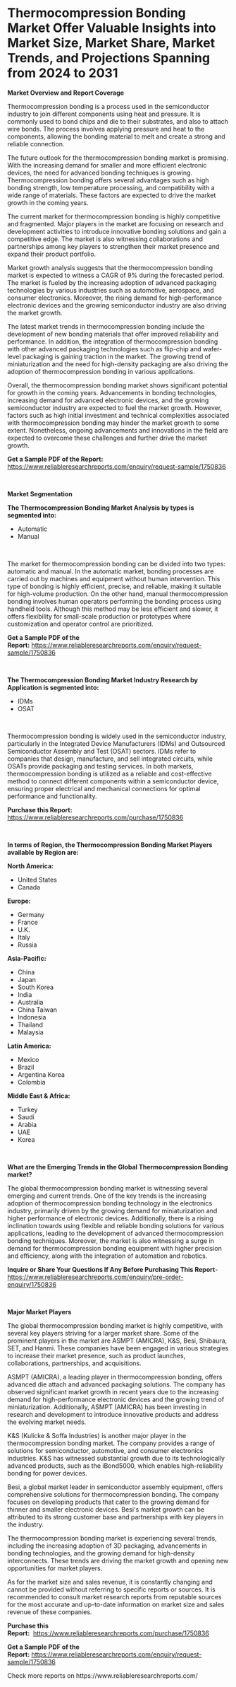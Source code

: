 <p><h1>Thermocompression Bonding Market Offer Valuable Insights into Market Size, Market Share, Market Trends, and Projections Spanning from 2024 to 2031</h1></p><p><strong>Market Overview and Report Coverage</strong></p>
<p><p>Thermocompression bonding is a process used in the semiconductor industry to join different components using heat and pressure. It is commonly used to bond chips and die to their substrates, and also to attach wire bonds. The process involves applying pressure and heat to the components, allowing the bonding material to melt and create a strong and reliable connection.</p><p>The future outlook for the thermocompression bonding market is promising. With the increasing demand for smaller and more efficient electronic devices, the need for advanced bonding techniques is growing. Thermocompression bonding offers several advantages such as high bonding strength, low temperature processing, and compatibility with a wide range of materials. These factors are expected to drive the market growth in the coming years.</p><p>The current market for thermocompression bonding is highly competitive and fragmented. Major players in the market are focusing on research and development activities to introduce innovative bonding solutions and gain a competitive edge. The market is also witnessing collaborations and partnerships among key players to strengthen their market presence and expand their product portfolio.</p><p>Market growth analysis suggests that the thermocompression bonding market is expected to witness a CAGR of 9% during the forecasted period. The market is fueled by the increasing adoption of advanced packaging technologies by various industries such as automotive, aerospace, and consumer electronics. Moreover, the rising demand for high-performance electronic devices and the growing semiconductor industry are also driving the market growth.</p><p>The latest market trends in thermocompression bonding include the development of new bonding materials that offer improved reliability and performance. In addition, the integration of thermocompression bonding with other advanced packaging technologies such as flip-chip and wafer-level packaging is gaining traction in the market. The growing trend of miniaturization and the need for high-density packaging are also driving the adoption of thermocompression bonding in various applications.</p><p>Overall, the thermocompression bonding market shows significant potential for growth in the coming years. Advancements in bonding technologies, increasing demand for advanced electronic devices, and the growing semiconductor industry are expected to fuel the market growth. However, factors such as high initial investment and technical complexities associated with thermocompression bonding may hinder the market growth to some extent. Nonetheless, ongoing advancements and innovations in the field are expected to overcome these challenges and further drive the market growth.</p></p>
<p><strong>Get a Sample PDF of the Report:</strong> <a href="https://www.reliableresearchreports.com/enquiry/request-sample/1750836">https://www.reliableresearchreports.com/enquiry/request-sample/1750836</a></p>
<p>&nbsp;</p>
<p><strong>Market Segmentation</strong></p>
<p><strong>The Thermocompression Bonding Market Analysis by types is segmented into:</strong></p>
<p><ul><li>Automatic</li><li>Manual</li></ul></p>
<p>&nbsp;</p>
<p><p>The market for thermocompression bonding can be divided into two types: automatic and manual. In the automatic market, bonding processes are carried out by machines and equipment without human intervention. This type of bonding is highly efficient, precise, and reliable, making it suitable for high-volume production. On the other hand, manual thermocompression bonding involves human operators performing the bonding process using handheld tools. Although this method may be less efficient and slower, it offers flexibility for small-scale production or prototypes where customization and operator control are prioritized.</p></p>
<p><strong>Get a Sample PDF of the Report:</strong>&nbsp;<a href="https://www.reliableresearchreports.com/enquiry/request-sample/1750836">https://www.reliableresearchreports.com/enquiry/request-sample/1750836</a></p>
<p>&nbsp;</p>
<p><strong>The Thermocompression Bonding Market Industry Research by Application is segmented into:</strong></p>
<p><ul><li>IDMs</li><li>OSAT</li></ul></p>
<p>&nbsp;</p>
<p><p>Thermocompression bonding is widely used in the semiconductor industry, particularly in the Integrated Device Manufacturers (IDMs) and Outsourced Semiconductor Assembly and Test (OSAT) sectors. IDMs refer to companies that design, manufacture, and sell integrated circuits, while OSATs provide packaging and testing services. In both markets, thermocompression bonding is utilized as a reliable and cost-effective method to connect different components within a semiconductor device, ensuring proper electrical and mechanical connections for optimal performance and functionality.</p></p>
<p><strong>Purchase this Report:</strong>&nbsp; <a href="https://www.reliableresearchreports.com/purchase/1750836">https://www.reliableresearchreports.com/purchase/1750836</a></p>
<p>&nbsp;</p>
<p><strong>In terms of Region, the Thermocompression Bonding Market Players available by Region are:</strong></p>
<p>
    <p> <strong> North America: </strong>
        <ul>
            <li>United States</li>
            <li>Canada</li>
        </ul>
        </p> 
    <p> <strong> Europe: </strong>
        <ul>
            <li>Germany</li>
            <li>France</li>
            <li>U.K.</li>
            <li>Italy</li>
            <li>Russia</li>
        </ul>
        </p> 
    <p> <strong> Asia-Pacific: </strong>
        <ul>
            <li>China</li>
            <li>Japan</li>
            <li>South Korea</li>
            <li>India</li>
            <li>Australia</li>
            <li>China Taiwan</li>
            <li>Indonesia</li>
            <li>Thailand</li>
            <li>Malaysia</li>
        </ul>
        </p> 
    <p> <strong> Latin America: </strong>
        <ul>
            <li>Mexico</li>
            <li>Brazil</li>
            <li>Argentina Korea</li>
            <li>Colombia</li>
        </ul>
        </p> 
    <p> <strong> Middle East & Africa: </strong>
        <ul>
            <li>Turkey</li>
            <li>Saudi</li>
            <li>Arabia</li>
            <li>UAE</li>
            <li>Korea</li>
        </ul>
    </p>
    </p>
<p>&nbsp;</p>
<p><strong>What are the Emerging Trends in the Global Thermocompression Bonding market?</strong></p>
<p><p>The global thermocompression bonding market is witnessing several emerging and current trends. One of the key trends is the increasing adoption of thermocompression bonding technology in the electronics industry, primarily driven by the growing demand for miniaturization and higher performance of electronic devices. Additionally, there is a rising inclination towards using flexible and reliable bonding solutions for various applications, leading to the development of advanced thermocompression bonding techniques. Moreover, the market is also witnessing a surge in demand for thermocompression bonding equipment with higher precision and efficiency, along with the integration of automation and robotics.</p></p>
<p><strong>Inquire or Share Your Questions If Any Before Purchasing This Report</strong>- <a href="https://www.reliableresearchreports.com/enquiry/pre-order-enquiry/1750836">https://www.reliableresearchreports.com/enquiry/pre-order-enquiry/1750836</a></p>
<p>&nbsp;</p>
<p><strong>Major Market Players</strong></p>
<p><p>The global thermocompression bonding market is highly competitive, with several key players striving for a larger market share. Some of the prominent players in the market are ASMPT (AMICRA), K&S, Besi, Shibaura, SET, and Hanmi. These companies have been engaged in various strategies to increase their market presence, such as product launches, collaborations, partnerships, and acquisitions.</p><p>ASMPT (AMICRA), a leading player in thermocompression bonding, offers advanced die attach and advanced packaging solutions. The company has observed significant market growth in recent years due to the increasing demand for high-performance electronic devices and the growing trend of miniaturization. Additionally, ASMPT (AMICRA) has been investing in research and development to introduce innovative products and address the evolving market needs.</p><p>K&S (Kulicke & Soffa Industries) is another major player in the thermocompression bonding market. The company provides a range of solutions for semiconductor, automotive, and consumer electronics industries. K&S has witnessed substantial growth due to its technologically advanced products, such as the iBond5000, which enables high-reliability bonding for power devices.</p><p>Besi, a global market leader in semiconductor assembly equipment, offers comprehensive solutions for thermocompression bonding. The company focuses on developing products that cater to the growing demand for thinner and smaller electronic devices. Besi's market growth can be attributed to its strong customer base and partnerships with key players in the industry.</p><p>The thermocompression bonding market is experiencing several trends, including the increasing adoption of 3D packaging, advancements in bonding technologies, and the growing demand for high-density interconnects. These trends are driving the market growth and opening new opportunities for market players.</p><p>As for the market size and sales revenue, it is constantly changing and cannot be provided without referring to specific reports or sources. It is recommended to consult market research reports from reputable sources for the most accurate and up-to-date information on market size and sales revenue of these companies.</p></p>
<p><strong>Purchase this Report:</strong>&nbsp;&nbsp;<a href="https://www.reliableresearchreports.com/purchase/1750836">https://www.reliableresearchreports.com/purchase/1750836</a></p>
<p></p>
<p><strong>Get a Sample PDF of the Report:</strong>&nbsp;<a href="https://www.reliableresearchreports.com/enquiry/request-sample/1750836">https://www.reliableresearchreports.com/enquiry/request-sample/1750836</a></p>
<p>Check more reports on https://www.reliableresearchreports.com/</p>